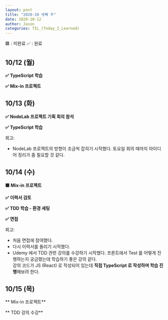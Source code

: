 ```yaml
---
layout: post
title: "2020-10 셋째 주"
date: 2020-10-12
author: Jason
categories: TIL_(Today_I_Learned)
---
```


🟥 : 미완료
✅ : 완료

## 10/12 (월)

**✅ TypeScript 학습**

**✅ Mix-in 프로젝트**

## 10/13 (화)

**✅ NodeLab 프로젝트 기획 회의 참석**

**✅ TypeScript 학습**

회고:

- NodeLab 프로젝트의 방향이 조금씩 잡히기 시작했다. 토요일 회의 때까지 아이디어 정리가 좀 필요할 것 같다.

## 10/14 (수)

**🟥 Mix-in 프로젝트**

**✅ 이력서 검토**

**✅ TDD 학습 - 환경 세팅**

**✅ 면접**

회고:

- 처음 면접에 참여했다.
- 다시 이력서를 돌리기 시작했다.
- Udemy 에서 TDD 관련 강의를 수강하기 시작했다. 프론트에서 Test 를 어떻게 진행하는지 궁금했는데 학습하기 좋은 강의 같다.  
  강의 코드가 JS (React) 로 작성되어 있는데 **직접 TypeScript 로 작성하며 학습 진행**해보려 한다.

## 10/15 (목)

** Mix-in 프로젝트**

** TDD 강의 수강**
